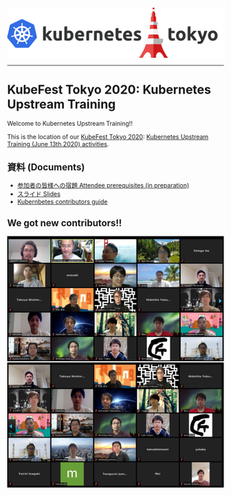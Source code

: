[![KubeFest Tokyo 2020](./images/kubernetes-tokyo-transparent.png)](https://k8sjp.connpass.com/event/176105/)

---

# KubeFest Tokyo 2020: Kubernetes Upstream Training

Welcome to Kubernetes Upstream Training!!

This is the location of our [KubeFest Tokyo 2020](https://k8sjp.connpass.com/event/176105/): [Kubernetes Upstream Training (June 13th 2020) activities](https://k8sjp.github.io/kubefest-2020/sessions/4/).

## 資料 (Documents)

* [参加者の皆様への宿題 Attendee prerequisites (in preparation)](docs/attendee-prerequisites.md)
* [スライド Slides](docs/k8s-upstream-training-kft-2020.pdf)
* [Kubernbetes contributors guide](https://github.com/kubernetes/community/tree/master/contributors/guide)

## We got new contributors!! 

![group photo 01](images/kft2020-01.png) ![group photo 02](images/kft2020-02.png)
